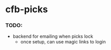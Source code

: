 # cfb-picks

### TODO:

- backend for emailing when picks lock
    - once setup, can use magic links to login
